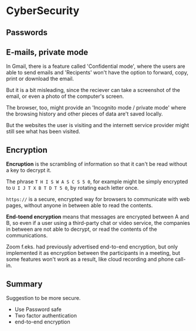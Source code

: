 #   CyberSecurity

## Passwords

## E-mails, private mode

In Gmail, there is a feature called 'Confidential mode', where the users are able to send emails and 'Recipents' won't have the option to forward, copy, print or download the email.

But it is a bit misleading, since the reciever can take a screenshot of the email, or even a photo of the computer's screen.

The browser, too, might provide an 'Incognito mode / private mode' where the browsing history and other pieces of data are't saved locally.

But the websites the user is visiting and the internett service provider might still see what has been visited.

## Encryption

**Encruption** is the scrambling of information so that it can't be read without a key to decrypt it.

The phrase `T H I S W A S C S 5 0`, for example might be simply encrypted to `U I J T X B T D T 5 0`, by rotating each letter once.

`https://` is a secure, encrypted way for browsers to communicate with web pages, without anyone in between able to read the contents.

**End-toend encryption** means that messages are encrypted between A and B, so even if a user using a third-party chat or video service, the companies in between are not able to decrypt, or read the contents of the communications.

Zoom f.eks. had previously advertised end-to-end encryption, but only implemented it as encryption between the participants in a meeting, but some features won't work as a result, like cloud recording and phone call-in.

## Summary

Suggestion to be more secure.

- Use Password safe
- Two factor authentication
- end-to-end encryption